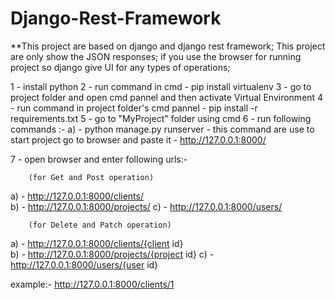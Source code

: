 # Django-Rest-Framework
**This project are based on django and django rest framework; 
This project are only show the JSON responses;
if you use the browser for running project so django give UI for any types of operations;


1 - install python 
2 - run command in cmd - pip install virtualenv
3 - go to project folder and open cmd pannel and then activate Virtual Environment 
4 - run command in project folder's cmd pannel - pip install -r requirements.txt
5 - go to "MyProject" folder using cmd
6 - run following commands :-
a) - python manage.py runserver - this command are use to start project 
    go to browser and paste it - http://127.0.0.1:8000/

7 - open browser and enter following urls:-

        (for Get and Post operation)

a) - http://127.0.0.1:8000/clients/  
b) - http://127.0.0.1:8000/projects/
c) - http://127.0.0.1:8000/users/

        (for Delete and Patch operation)
a) - http://127.0.0.1:8000/clients/{client id}  
b) - http://127.0.0.1:8000/projects/{project id}
c) - http://127.0.0.1:8000/users/{user id}


example:- http://127.0.0.1:8000/clients/1




